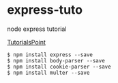# express-tuto
node express tutorial

[TutorialsPoint](https://www.tutorialspoint.com/nodejs/nodejs_express_framework.htm)

```
$ npm install express --save
$ npm install body-parser --save
$ npm install cookie-parser --save
$ npm install multer --save
```
